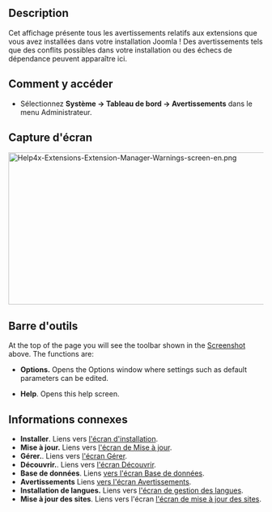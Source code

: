 <!-- Filename: Help4.x:Information:_Warnings / Display title: Information : Avertissements -->

## Description

Cet affichage présente tous les avertissements relatifs aux extensions
que vous avez installées dans votre installation Joomla ! Des
avertissements tels que des conflits possibles dans votre installation
ou des échecs de dépendance peuvent apparaître ici.

## Comment y accéder

- Sélectionnez **Système **→** Tableau de bord **→** Avertissements**
  dans le menu Administrateur.

## Capture d'écran

<img
src="https://docs.joomla.org/images/2/26/Help4x-Extensions-Extension-Manager-Warnings-screen-en.png"
decoding="async" data-file-width="800" data-file-height="301"
width="800" height="301"
alt="Help4x-Extensions-Extension-Manager-Warnings-screen-en.png" />

## Barre d'outils

At the top of the page you will see the toolbar shown in the
[Screenshot](#Screenshot) above. The functions are:

- **Options.** Opens the Options window where settings such as default
  parameters can be edited.

<!-- -->

- **Help**. Opens this help screen.

## Informations connexes

- **Installer**. Liens vers [l'écran
  d'installation](https://docs.joomla.org/Help4.x:Extensions:_Install/en "Help4.x:Extensions: Install/en").
- **Mise à jour.** Liens vers [l'écran de Mise à
  jour](https://docs.joomla.org/Help4.x:Extensions:_Update/en "Help4.x:Extensions: Update/en").
- **Gérer.**. Liens vers [l'écran
  Gérer](https://docs.joomla.org/Help4.x:Extensions:_Manage/en "Help4.x:Extensions: Manage/en").
- **Découvrir.**. Liens vers [l'écran
  Découvrir](https://docs.joomla.org/Help4.x:Extensions:_Discover/en "Help4.x:Extensions: Discover/en").
- **Base de données**. Liens [vers l'écran Base de
  données](https://docs.joomla.org/Help4.x:Information:_Database/fr "Help4.x:Information: Database/fr").
- **Avertissements** Liens [vers l'écran
  Avertissements](https://docs.joomla.org/Help4.x:Information:_Warnings/en "Help4.x:Information: Warnings/en").
- **Installation de langues.** Liens vers [l'écran de gestion des
  langues](https://docs.joomla.org/Help4.x:Extensions_Extension_Manager_Languages/en "Help4.x:Extensions Extension Manager Languages/en").
- **Mise à jour des sites**. Liens vers l'écran <a
  href="https://docs.joomla.org/index.php?title=Help4.x:Extensions_Extension_Manager_Update_Sites/en&amp;action=edit&amp;redlink=1"
  class="new"
  title="Help4.x:Extensions Extension Manager Update Sites/en (page does not exist)">l'écran
  de mise à jour des sites</a>.
